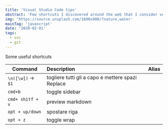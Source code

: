 ```yaml
---
title: 'Visual Studio Code tips'
abstract: 'Few shortcuts I discovered around the web that I consider very helpful'
img: 'https://source.unsplash.com/1600x900/?nature,water'
mainTag: 'javascript'
date: '2020-02-01'
tags:
  - vsc
  - git
---
```


Some useful shortcuts

| Command          | Description            | Alias  |
| -------------    |:----------------| ------------:|
| `\n([\w])` -> ` $1`      | togliere tutti gli a capo e mettere spazi Replace    |  |
| `cmd+b` | toggle sidebar    |  |
| `cmd+ shitf + v` | preview markdown    |  |
| `opt + up/down` | spostare riga    |  |
| `opt + z` | toggle wrap    |  |
